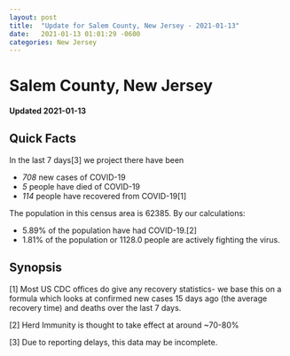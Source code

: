 ```yaml
---
layout: post
title:  "Update for Salem County, New Jersey - 2021-01-13"
date:   2021-01-13 01:01:29 -0600
categories: New Jersey
---
```


# Salem County, New Jersey
#### Updated 2021-01-13

## Quick Facts

In the last 7 days[3] we project there have been
- *708* new cases of COVID-19
- *5* people have died of COVID-19
- *114* people have recovered from COVID-19[1]

The population in this census area is 62385. By our calculations:
- 5.89% of the population have had COVID-19.[2]
- 1.81% of the population or 1128.0 people are actively fighting the virus.

## Synopsis




[1] Most US CDC offices do give any recovery statistics- we base this on a formula which looks at confirmed new cases
15 days ago (the average recovery time) and deaths over the last 7 days.

[2] Herd Immunity is thought to take effect at around ~70-80%

[3] Due to reporting delays, this data may be incomplete.
 
    